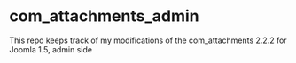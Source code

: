 com_attachments_admin
=====================

This repo keeps track of my modifications of the com_attachments 2.2.2 for Joomla 1.5, admin side
